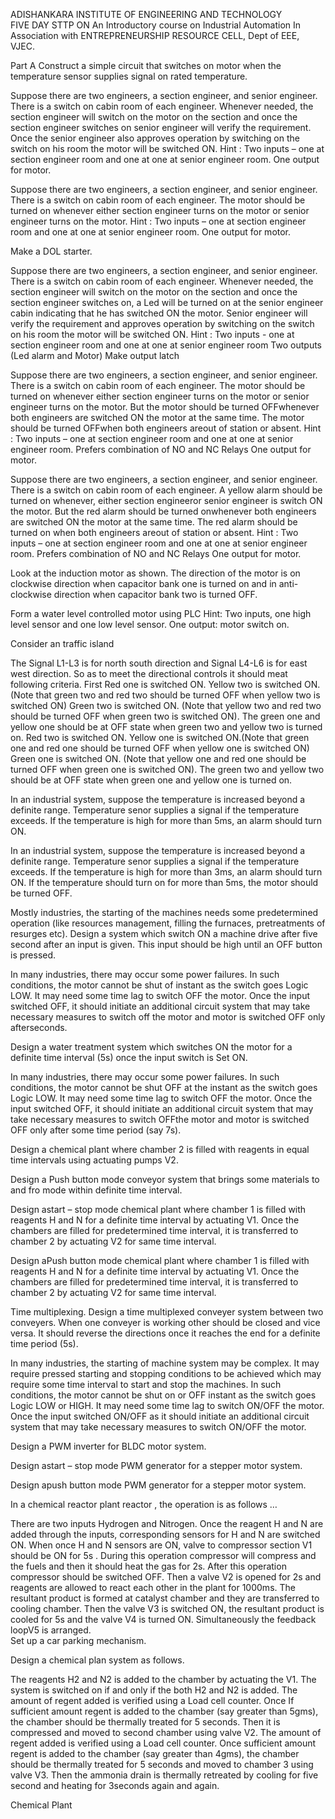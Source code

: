 ADISHANKARA INSTITUTE OF ENGINEERING AND TECHNOLOGY   
FIVE DAY STTP ON 
An Introductory course on Industrial Automation
In Association with 
ENTREPRENEURSHIP RESOURCE CELL, Dept of EEE, VJEC.




Part A
Construct a simple circuit that switches on motor when the temperature sensor supplies signal on rated temperature.

Suppose there are two engineers, a section engineer, and senior engineer. There is a switch on cabin room of each engineer. Whenever needed, the section engineer will switch on the motor on the section and once the section engineer switches on senior engineer will verify the requirement. Once the senior engineer also approves operation by switching on the switch on his room the motor will be switched ON. 
Hint : Two inputs – one at section engineer room and one at one at senior engineer room. 
One output for motor. 

Suppose there are two engineers, a section engineer, and senior engineer. There is a switch on cabin room of each engineer. The motor should be turned on whenever either section engineer turns on the motor or senior engineer turns on the motor.
Hint : Two inputs – one at section engineer room and one at one at senior engineer room. 
One output for motor. 

Make a DOL starter.

Suppose there are two engineers, a section engineer, and senior engineer. There is a switch on cabin room of each engineer. Whenever needed, the section engineer will switch on the motor on the section and once the section engineer switches on, a Led will be turned on at the senior engineer cabin indicating that he has switched ON the motor. Senior engineer will verify the requirement and approves operation by switching on the switch on his room the motor will be switched ON.
Hint : Two inputs - one at section engineer room and one at one at senior engineer room
Two outputs (Led alarm and Motor) 
Make output latch

Suppose there are two engineers, a section engineer, and senior engineer. 
There is a switch on cabin room of each engineer. 
The motor should be turned on whenever either section engineer turns on the motor or senior engineer turns on the motor.
But the motor should be turned OFFwhenever both engineers are switched ON the motor at the same time. 
The motor should be turned OFFwhen both engineers areout of station or absent. 
Hint : Two inputs – one at section engineer room and one at one at senior engineer room. 
Prefers combination of NO and NC Relays 
One output for motor. 

Suppose there are two engineers, a section engineer, and senior engineer. 
There is a switch on cabin room of each engineer. 
A yellow alarm should be turned on whenever, either section engineeror senior engineer is switch ON the motor.
But the red alarm should be turned onwhenever both engineers are switched ON the motor at the same time. 
The red alarm should be turned on when both engineers areout of station or absent. 
Hint : Two inputs – one at section engineer room and one at one at senior engineer room. 
Prefers combination of NO and NC Relays 
One output for motor. 

Look at the induction motor as shown. The direction of the motor is on clockwise direction when capacitor bank one is turned on and in anti-clockwise direction when capacitor bank two is turned OFF. 



Form a water level controlled motor using PLC
Hint: Two inputs, one high level sensor and one low level sensor.
One output: motor switch on.

 Consider an traffic island


The Signal L1-L3 is for north south direction and Signal L4-L6 is for east west direction. So as to meet the directional controls it should meat following criteria.
First Red one is switched ON.
Yellow two is switched ON.(Note that green two and red two should be turned OFF when yellow two is switched ON)
Green two is switched ON. (Note that yellow two and red two should be turned OFF when green two is switched ON).
The green one and yellow one should be at OFF state when green two and yellow two is turned on. 
Red two is switched ON.
Yellow one is switched ON.(Note that green one and red one should be turned OFF when yellow one is switched ON)
Green one is switched ON. (Note that yellow one and red one should be turned OFF when green one is switched ON).
The green two and yellow two should be at OFF state when green one and yellow one is turned on. 

In an industrial system, suppose the temperature is increased beyond a definite range. Temperature senor supplies a signal if the temperature exceeds. If the temperature is high for more than 5ms, an alarm should turn ON.

In an industrial system, suppose the temperature is increased beyond a definite range. Temperature senor supplies a signal if the temperature exceeds. If the temperature is high for more than 3ms, an alarm should turn ON. If the temperature should turn on for more than 5ms, the motor should be turned OFF.

Mostly industries, the starting of the machines needs some predetermined operation (like resources management, filling the furnaces, pretreatments of resurges etc). Design a system which switch ON a machine drive after five second after an input is given. This input should be high until an OFF button is pressed.

In many industries, there may occur some power failures. In such conditions, the motor cannot be shut of instant as the switch goes Logic LOW. It may need some time lag to switch OFF the motor. Once the input switched OFF, it should initiate an additional circuit system that may take necessary measures to switch off the motor and motor is switched OFF only afterseconds. 

Design a water treatment system which switches ON the motor for a definite time interval (5s) once the input switch is Set ON.

In many industries, there may occur some power failures. In such conditions, the motor cannot be shut OFF at the instant as the switch goes Logic LOW. It may need some time lag to switch OFF the motor. Once the input switched OFF, it should initiate an additional circuit system that may take necessary measures to switch OFFthe motor and motor is switched OFF only after some time period (say 7s).

Design a chemical plant where chamber 2 is filled with reagents in equal time intervals using actuating pumps V2.



Design a Push button mode conveyor system that brings some materials to and fro mode within definite time interval.   

Design astart – stop mode chemical plant where chamber 1 is filled with reagents H and N for a definite time interval by actuating V1. Once the chambers are filled for predetermined time interval, it is transferred to chamber 2 by actuating V2 for same time interval.

Design aPush button mode chemical plant where chamber 1 is filled with reagents H and N for a definite time interval by actuating V1. Once the chambers are filled for predetermined time interval, it is transferred to chamber 2 by actuating V2 for same time interval. 

Time multiplexing. Design a time multiplexed conveyer system between two conveyers. When one conveyer is working other should be closed and vice versa. It should reverse the directions once it reaches the end for a definite time period (5s). 

In many industries, the starting of machine system may be complex. It may require pressed starting and stopping conditions to be achieved which may require some time interval to start and stop the machines. In such conditions, the motor cannot be shut on or OFF instant as the switch goes Logic LOW or HIGH. It may need some time lag to switch ON/OFF the motor. Once the input switched ON/OFF as it should initiate an additional circuit system that may take necessary measures to switch ON/OFF the motor.


Design a PWM inverter for BLDC motor system.  

Design astart – stop mode PWM generator for a stepper motor system. 

Design apush button mode PWM generator for a stepper motor system. 

In a chemical reactor plant reactor , the operation is as follows …




There are two inputs Hydrogen and Nitrogen.
Once the reagent H and N are added through the inputs, corresponding sensors for H and N are switched ON.
When once H and N sensors are ON, valve to compressor section V1 should be ON for 5s .
During this operation compressor will compress and the fuels and then it should heat the gas for 2s.
After this operation compressor should be switched OFF.
Then a valve V2 is opened for 2s and reagents are allowed to react each other in the plant for 1000ms.
The resultant product is formed at catalyst chamber and they are transferred to cooling chamber. 
Then the valve V3 is switched ON, the resultant product is cooled for 5s and the valve V4 is turned ON.
Simultaneously the feedback loopV5 is arranged.  
Set up a car parking mechanism.

Design a chemical plan system as follows.

The reagents H2 and N2 is added to the chamber by actuating the V1. The system is switched on if and only if the both H2 and N2 is added. The amount of regent added is verified using a Load cell counter. Once If sufficient amount regent is added to the chamber (say greater than 5gms), the chamber should be thermally treated for 5 seconds. Then it is compressed and moved to second chamber using valve V2. The amount of regent added is verified using a Load cell counter. Once sufficient amount regent is added to the chamber (say greater than 4gms), the chamber should be thermally treated for 5 seconds and moved to chamber 3 using valve V3. Then the ammonia drain is thermally retreated by cooling for five second and heating for 3seconds again and again. 



Chemical Plant

